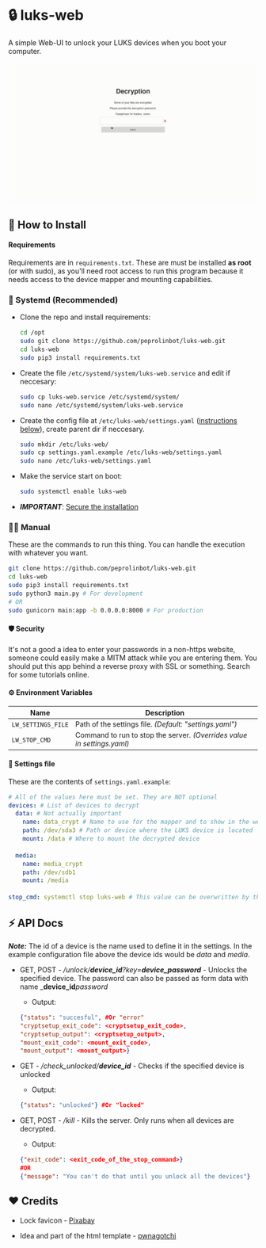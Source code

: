# 🔒 luks-web

A simple Web-UI to unlock your LUKS devices when you boot your computer.

![Showcase GIF](showcase.gif)

## 🔧 How to Install

#### Requirements

Requirements are in `requirements.txt`. These are must be installed **as root** (or with sudo), as you'll need root access to run this program because it needs access to the device mapper and mounting capabilities.

### 🧰 Systemd (Recommended)

- Clone the repo and install requirements:

  ```bash
  cd /opt
  sudo git clone https://github.com/peprolinbot/luks-web.git
  cd luks-web
  sudo pip3 install requirements.txt
  ```

- Create the file `/etc/systemd/system/luks-web.service` and edit if neccesary:

  ```bash
  sudo cp luks-web.service /etc/systemd/system/
  sudo nano /etc/systemd/system/luks-web.service
  ```

- Create the config file at `/etc/luks-web/settings.yaml` ([instructions below](#-settings-file)), create parent dir if neccesary.

  ```bash
  sudo mkdir /etc/luks-web/
  sudo cp settings.yaml.example /etc/luks-web/settings.yaml
  sudo nano /etc/luks-web/settings.yaml
  ```

- Make the service start on boot:

  ```bash
  sudo systemctl enable luks-web
  ```

- _**IMPORTANT**_: [Secure the installation](#-security)

### 💪🏻 Manual

These are the commands to run this thing. You can handle the execution with whatever you want.

```bash
git clone https://github.com/peprolinbot/luks-web.git
cd luks-web
sudo pip3 install requirements.txt
sudo python3 main.py # For development
# OR
sudo gunicorn main:app -b 0.0.0.0:8000 # For production
```

#### 🛡 Security

It's not a good a idea to enter your passwords in a non-https website, someone could easily make a MITM attack while you are entering them. You should put this app behind a reverse proxy with SSL or something. Search for some tutorials online.

#### ⚙️ Environment Variables

| Name                         | Description |
|------------------------------|-------------|
| `LW_SETTINGS_FILE`   | Path of the settings file. _(Default: "settings.yaml")_
| `LW_STOP_CMD` | Command to run to stop the server. _(Overrides value  in settings.yaml)_

#### 📝 Settings file

These are the contents of `settings.yaml.example`:

```yaml
# All of the values here must be set. They are NOT optional
devices: # List of devices to decrypt
  data: # Not actually important
    name: data_crypt # Name to use for the mapper and to show in the web
    path: /dev/sda3 # Path or device where the LUKS device is located
    mount: /data # Where to mount the decrypted device

  media:
    name: media_crypt
    path: /dev/sdb1
    mount: /media

stop_cmd: systemctl stop luks-web # This value can be overwritten by the LW_STOP_CMD env var.
```

## ⚡ API Docs

_**Note:**_ The id of a device is the name used to define it in the settings. In the example configuration file above the device ids would be _data_ and _media_.

- GET, POST - _/unlock/**device_id**?key=**device_password**_ - Unlocks the specified device. The password can also be passed as form data with name _**device_id**_password_
  - Output:
  ```json
  {"status": "succesful", #Or "error"
  "cryptsetup_exit_code": <cryptsetup_exit_code>,
  "cryptsetup_output": <cryptsetup_output>,
  "mount_exit_code": <mount_exit_code>,
  "mount_output": <mount_output>}
  ```
- GET - _/check_unlocked/**device_id**_ - Checks if the specified device is unlocked
  - Output:
  ```json
  {"status": "unlocked"} #Or "locked"
  ```

- GET, POST - _/kill_ - Kills the server. Only runs when all devices are decrypted.
  - Output:
  ```json
  {"exit_code": <exit_code_of_the_stop_command>}
  #OR
  {"message": "You can't do that until you unlock all the devices"}
  ```

## ❤️ Credits

- Lock favicon - [Pixabay](https://pixabay.com/vectors/padlock-locked-brass-grey-lock-148850/)

- Idea and part of the html template - [pwnagotchi](https://github.com/evilsocket/pwnagotchi/blob/master/builder/data/usr/bin/decryption-webserver)
